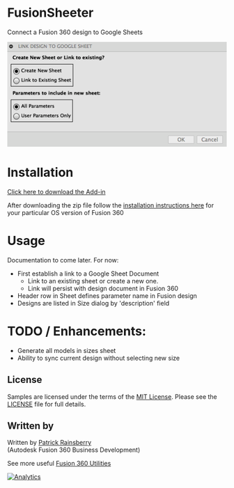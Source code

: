 # FusionSheeter

Connect a Fusion 360 design to Google Sheets

![Sheeter Cover](./resources/readMeCover.png)


# Installation
[Click here to download the Add-in](https://github.com/tapnair/FusionSheeter/archive/master.zip)


After downloading the zip file follow the [installation instructions here](https://tapnair.github.io/installation.html) for your particular OS version of Fusion 360


# Usage

Documentation to come later. For now:
 - First establish a link to a Google Sheet Document
    - Link to an existing sheet or create a new one.
    - Link will persist with design document in Fusion 360
 - Header row in Sheet defines parameter name in Fusion design
 - Designs are listed in Size dialog by 'description' field

# TODO / Enhancements:
- Generate all models in sizes sheet
- Ability to sync current design without selecting new size

## License
Samples are licensed under the terms of the [MIT License](http://opensource.org/licenses/MIT). Please see the [LICENSE](LICENSE) file for full details.

## Written by

Written by [Patrick Rainsberry](https://twitter.com/prrainsberry) <br /> (Autodesk Fusion 360 Business Development)

See more useful [Fusion 360 Utilities](https://tapnair.github.io/index.html)

[![Analytics](https://ga-beacon.appspot.com/UA-41076924-3/FusionSheeter)](https://github.com/igrigorik/ga-beacon)
